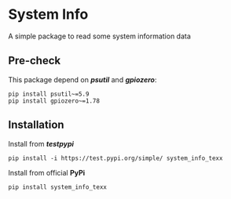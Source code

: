 # System Info
A simple package to read some system information data

## Pre-check
This package depend on **_psutil_** and **_gpiozero_**:
```shell
pip install psutil~=5.9
pip install gpiozero~=1.78
```

## Installation
Install from ***testpypi***
```shell
pip install -i https://test.pypi.org/simple/ system_info_texx
```
Install from official **PyPi**
```
pip install system_info_texx
```

